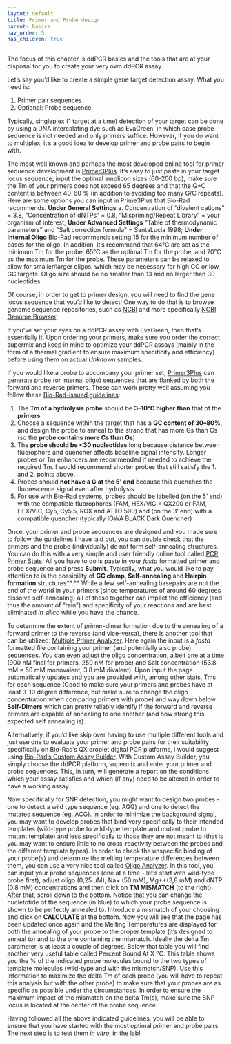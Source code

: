 ```yaml
---
layout: default
title: Primer and Probe design
parent: Basics
nav_order: 5
has_children: true
---
```


The focus of this chapter is ddPCR basics and the tools that are at your disposal for you to create your very own ddPCR assay.

Let’s say you’d like to create a simple gene target detection assay. What you need is:

1. Primer pair sequences
2. Optional: Probe sequence

Typically, singleplex (1 target at a time) detection of your target can be done by using a DNA intercalating dye such as EvaGreen, in which case probe sequence is not needed and only primers suffice. However, if you do want to multiplex, it’s a good idea to develop primer and probe pairs to begin with.

The most well known and perhaps the most developed online tool for primer sequence development is [Primer3Plus]([https://www.primer3plus.com/index.html](https://www.primer3plus.com/index.html)). It’s easy to just paste in your target locus sequence, input the optimal amplicon sizes (60-200 bp), make sure the Tm of your primers does not exceed 65 degrees and that the G+C content is between 40-60 % (in addition to avoiding too many G/C repeats). Here are some options you can input in Prime3Plus that Bio-Rad recommends. **Under General Settings** a. Concentration of “divalent cations” = 3.8, “Concentration of dNTPs” = 0.8, “Mispriming/Repeat Library” = your organism of interest; **Under Advanced Settings** “Table of thermodynamic parameters” and “Salt correction formula” = SantaLucia 1998; **Under Internal Oligo** Bio-Rad recommends setting 15 for the minimum number of
bases for the oligo. In addition, it’s recommend that 64°C are set as the minimum Tm for the probe, 65°C as the optimal Tm for the probe, and 70°C as the maximum Tm for the probe. These parameters can be relaxed to allow for smaller/larger oligos, which may be necessary for high GC
or low GC targets. Oligo size should be no smaller than 13 and no larger than 30 nucleotides.

Of course, in order to get to primer design, you will need to find the gene locus sequence that you’d like to detect! One way to do that is to browse genome sequence repositories, such as [NCBI]([https://www.ncbi.nlm.nih.gov/](https://www.ncbi.nlm.nih.gov/)) and more specifically [NCBI Genome Browser]([https://www.ncbi.nlm.nih.gov/gdv/?org=homo-sapiens](https://www.ncbi.nlm.nih.gov/gdv/?org=homo-sapiens)).

If you’ve set your eyes on a ddPCR assay with EvaGreen, then that’s essentially it. Upon ordering your primers, make sure you order the correct supermix and keep in mind to optimize your ddPCR assays (mainly in the form of a thermal gradient to ensure maximum specificity and efficiency) before using them on actual *Unknown* samples.

If you would like a probe to accompany your primer set, [Primer3Plus]([https://www.primer3plus.com/index.html](https://www.primer3plus.com/index.html)) can generate probe (or internal oligo) sequences that are flanked by both the forward and reverse primers. These can work pretty well assuming you follow these [Bio-Rad-issued guidelines]([https://www.bio-rad.com/webroot/web/pdf/lsr/literature/Bulletin_6407.pdf](https://www.bio-rad.com/webroot/web/pdf/lsr/literature/Bulletin_6407.pdf)):

1. The **Tm of a hydrolysis probe** should be **3–10°C higher** **than** that of the **primers**
2. Choose a sequence within the target that has a **GC content of 30–80%**, and design the probe
to anneal to the strand that has more Gs than Cs (so the **probe contains more Cs than Gs**)
3. The **probe should be <30 nucleotides** long because distance between fluorophore
and quencher affects baseline signal intensity. Longer probes or Tm enhancers are
recommended if needed to achieve the required Tm. I would recommend shorter probes that still satisfy the 1. and 2. points above.
4. Probes should **not have a G at the 5' end** because this quenches the fluorescence
signal even after hydrolysis
5. For use with Bio-Rad systems, probes should be labelled (on the 5’ end) with the compatible fluorophores (FAM, HEX/VIC = QX200 or FAM, HEX/VIC, Cy5, Cy5.5, ROX and ATTO 590) and (on the 3’ end) with a compatible quencher (typically IOWA BLACK Dark Quencher)

Once, your primer and probe sequences are designed and you made sure to follow the guidelines I have laid out, you can double check that the primers and the probe (individually) do not form self-annealing structures. You can do this with a very simple and user friendly online tool called [PCR Primer Stats]([https://www.bioinformatics.org/sms2/pcr_primer_stats.html](https://www.bioinformatics.org/sms2/pcr_primer_stats.html)). All you have to do is paste in your *fasta* formatted primer and probe sequence and press **Submit**. Typically, what you would like to pay attention to is the possibility of **GC clamp, Self-annealing** and **Hairpin formation** structures**.** While a few self-annealing basepairs are not the end of the world in your primers (since temperatures of around 60 degrees dissolve self-annealing) all of these together can impact the efficiency (and thus the amount of “rain”) and specificity of your reactions and are best eliminated *in silico* while you have the chance.

To determine the extent of primer-dimer formation due to the annealing of a forward primer to the reverse (and vice-versa), there is another tool that can be utilized: [Multiple Primer Analyzer]([https://www.thermofisher.com/se/en/home/brands/thermo-scientific/molecular-biology/molecular-biology-learning-center/molecular-biology-resource-library/thermo-scientific-web-tools/multiple-primer-analyzer.html](https://www.thermofisher.com/se/en/home/brands/thermo-scientific/molecular-biology/molecular-biology-learning-center/molecular-biology-resource-library/thermo-scientific-web-tools/multiple-primer-analyzer.html)). Here again the input is a *fasta* formatted file containing your primer (and potentially also probe) sequences. You can even adjust the oligo concentration, albeit one at a time (900 nM final for primers, 250 nM for probe) and Salt concentration (53.8 mM = 50 mM monovalent, 3.8 mM divalent). Upon input the page automatically updates and you are provided with, among other stats, Tms for each sequence (Good to make sure your primers and probes have at least 3-10 degree difference, but make sure to change the oligo concentration when comparing primers with probe) and way down below **Self-Dimers** which can pretty reliably identify if the forward and reverse primers are capable of annealing to one another (and how strong this expected self annealing is).

Alternatively, if you’d like skip over having to use multiple different tools and just use one to evaluate your primer and probe pairs for their suitability specifically on Bio-Rad’s QX droplet digital PCR platforms, i would suggest using [Bio-Rad’s Custom Assay Builder]([https://www.bio-rad.com/digital-assays/custom-assay-builder](https://www.bio-rad.com/digital-assays/custom-assay-builder)). With Custom Assay Builder, you simply choose the ddPCR platform, supermix and enter your primer and probe sequences. This, in turn, will generate a report on the conditions which your assay satisfies and which (if any) need to be altered in order to have a working assay.

Now specifically for SNP detection, you might want to design two probes - one to detect a wild type sequence (eg. AGG) and one to detect the mutated sequence (eg. ACG). In order to minimize the background signal, you may want to develop probes that bind very specifically to their intended templates (wild-type probe to wild-type template and mutant probe to mutant template) and less specifically to those they are not meant to (that is you may want to ensure little to no cross-reactivity between the probes and the different template types). In order to check the unspecific binding of your probe(s) and determine the melting temperature differences between them, you can use a very nice tool called [Oligo Analyzer]([https://www.idtdna.com/calc/analyzer](https://www.idtdna.com/calc/analyzer)). In this tool, you can input your probe sequences (one at a time - let’s start with wild-type probe first), adjust oligo (0,25 uM), Na+ (50 mM), Mg++(3,8 mM) and dNTP (0.8 mM) concentrations and then click on **TM MISMATCH** (to the right). After that, scroll down to the bottom. Notice that you can change the nucletotide of the sequence (in blue) to which your probe sequence is shown to be perfectly annealed to. Introduce a mismatch of your choosing and click on **CALCULATE** at the bottom. Now you will see that the page has been updated once again and the Melting Temperatures are displayed for both the annealing of your probe to the proper template (it’s designed to anneal to) and to the one containing the mismatch. Ideally the delta Tm parameter is at least a couple of degrees. Below that table you will find another very useful table called Percent Bound At X ºC. This table shows you the % of the indicated probe molecules bound to the two types of template molecules (wild-type and with the mismatch/SNP). Use this information to maximize the delta Tm of each probe (you will have to repeat this analysis but with the other probe) to make sure that your probes are as specific as possible under the circumstances. In order to ensure the maximum impact of the mismatch on the delta Tm(s), make sure the SNP locus is located at the center of the probe sequence.

Having followed all the above indicated guidelines, you will be able to ensure that you have started with the most optimal primer and probe pairs. The next step is to test them *in vitro*, in the lab!
